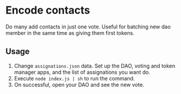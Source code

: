 Encode contacts
===============

Do many add contacts in just one vote. Useful for batching new dao member in the same time as giving them first tokens.

## Usage
1. Change `assignations.json` data. Set up the DAO, voting and token manager
apps, and the list of assignations you want do.
2. Execute `node index.js | sh` to run the command.
3. On successful, open your DAO and see the new vote.
